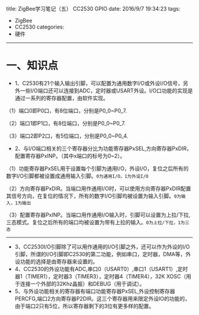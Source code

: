 title: ZigBee学习笔记（五） CC2530 GPIO
date: 2016/9/7 19:34:23
tags:
- ZigBee
- CC2530
categories:
- 硬件
---

# 一、知识点
- 1、C2530有21个输入输出引脚，可以配置为通用数字I/O或外设I/O信号，另外一些I/O端口还可以连接到ADC，定时器或USART外设。I/O口功能的实现是通过一系列的寄存器配置，由软件实现。

（1）端口0即P0口，有8位端口，分别是P0_0~P0_7.

（2）端口1即P1口，有8位端口，分别是P0_0~P0_7.

（3）端口2即P2口，有5位端口，分别是P0_0~P0_4.

<!-- more -->

- 2、与I/O端口相关的三个寄存器分比为功能寄存器PxSEL,方向寄存器PxDIR，配置寄存器PxINP。（其中x端口的标号为0~2）。

（1）功能寄存器PxSEL用于设置每个引脚为通用I/O，外设I/O，复位之后所有的数字I/O引脚都被设置成通用输入引脚。`0为通用I/O，1为外设I/O`

（2）方向寄存器PxDIR。当端口用作通用I/O时，可以使用方向寄存器PxDIR配置其信号方向，在复位的情况下，所有的数字I/O引脚均被设置为输入引脚。`0为输入，1为输出`

（3）配置寄存器PxINP。当端口用作通用I/O输入时，引脚可以设置为上拉/下拉,三态模式。复位之后所有的端口均被设置为带有上拉的输入。`0为上拉/下拉，1为三态`

---

- 3、CC2530I/O引脚除了可以用作通用的I/O引脚之外，还可以作为外设的I/O引脚，所谓的I/O引脚即C2530的第二功能，例如串口，定时器，DMA等，外设功能的选择是由寄存器来设置的。
- 4、CC2530的外设功能有ADC,串口0（USART0）,串口1（USART1）,定时器1（TIMER1），定时器3（TIMER3），定时器4（TIMER4），32K XOSC（用于连接一个外部的32Khz晶振）和DEBUG（用于调试）。
- 5、与外设功能相关的寄存器有端口功能寄存器PxSEL,外设控制寄存器PERCFG,端口2方向寄存器P2DIR。这三个寄存器用来限定外设IO的功能的，由于端口2只有5位，所以寄存器剩下的3位有更多样的配置。
